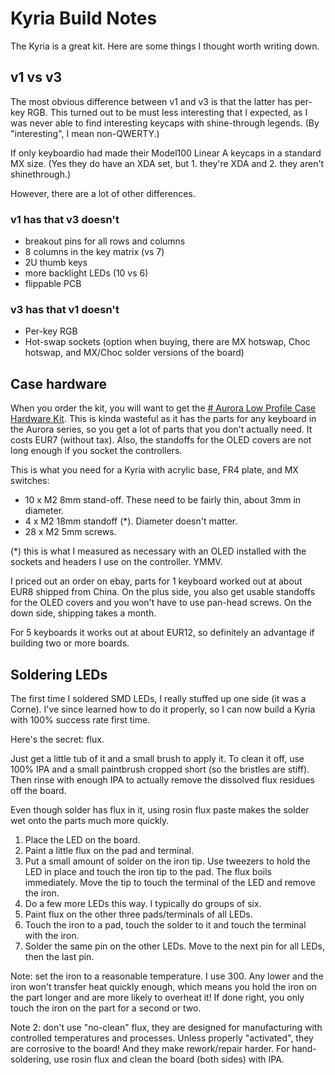 # Kyria Build Notes

The Kyria is a great kit. Here are some things I thought worth writing down.

## v1 vs v3

The most obvious difference between v1 and v3 is that the latter has per-key RGB. This turned out to be must less interesting that I expected, as I was never able to find interesting keycaps with shine-through legends. (By "interesting", I mean non-QWERTY.)

If only keyboardio had made their Model100 Linear A keycaps in a standard MX size. (Yes they do have an XDA set, but 1. they're XDA and 2. they aren't shinethrough.)

However, there are a lot of other differences.

### v1 has that v3 doesn't

- breakout pins for all rows and columns
- 8 columns in the key matrix (vs 7)
- 2U thumb keys
- more backlight LEDs (10 vs 6)
- flippable PCB

### v3 has that v1 doesn't

- Per-key RGB
- Hot-swap sockets (option when buying, there are MX hotswap, Choc hotswap, and MX/Choc solder versions of the board)

## Case hardware

When you order the kit, you will want to get the [# Aurora Low Profile Case Hardware Kit](https://splitkb.com/collections/keyboard-parts/products/aurora-low-profile-case-hardware-kit). This is kinda wasteful as it has the parts for any keyboard in the Aurora series, so you get a lot of parts that you don't actually need. It costs EUR7 (without tax). Also, the standoffs for the OLED covers are not long enough if you socket the controllers.

This is what you need for a Kyria with acrylic base, FR4 plate, and MX switches:

- 10 x M2 8mm stand-off. These need to be fairly thin, about 3mm in diameter.
- 4 x M2 18mm standoff (\*). Diameter doesn't matter.
- 28 x M2 5mm screws.

(\*) this is what I measured as necessary with an OLED installed with the sockets and headers I use on the controller. YMMV.

I priced out an order on ebay, parts for 1 keyboard worked out at about EUR8 shipped from China. On the plus side, you also get usable standoffs for the OLED covers and you won't have to use pan-head screws. On the down side, shipping takes a month.

For 5 keyboards it works out at about EUR12, so definitely an advantage if building two or more boards.

## Soldering LEDs

The first time I soldered SMD LEDs, I really stuffed up one side (it was a Corne). I've since learned how to do it properly, so I can now build a Kyria with 100% success rate first time.

Here's the secret: flux.

Just get a little tub of it and a small brush to apply it. To clean it off, use 100% IPA and a small paintbrush cropped short (so the bristles are stiff). Then rinse with enough IPA to actually remove the dissolved flux residues off the board.

Even though solder has flux in it, using rosin flux paste makes the solder wet onto the parts much more quickly.

1. Place the LED on the board. 
2. Paint a little flux on the pad and terminal.
3. Put a small amount of solder on the iron tip. Use tweezers to hold the LED in place and touch the iron tip to the pad. The flux boils immediately. Move the tip to touch the terminal of the LED and remove the iron.
4. Do a few more LEDs this way. I typically do groups of six.
5. Paint flux on the other three pads/terminals of all LEDs.
6. Touch the iron to a pad, touch the solder to it and touch the terminal with the iron.
7. Solder the same pin on the other LEDs. Move to the next pin for all LEDs, then the last pin.

Note: set the iron to a reasonable temperature. I use 300. Any lower and the iron won't transfer heat quickly enough, which means you hold the iron on the part longer and are more likely to overheat it! If done right, you only touch the iron on the part for a second or two.

Note 2: don't use "no-clean" flux, they are designed for manufacturing with controlled temperatures and processes. Unless properly "activated", they are corrosive to the board! And they make rework/repair harder. For hand-soldering, use rosin flux and clean the board (both sides) with IPA.